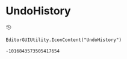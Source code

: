 # UndoHistory
![](/img/UndoHistory.png)

``` CSharp
EditorGUIUtility.IconContent("UndoHistory")
```
```
-1016843573505417654
```
